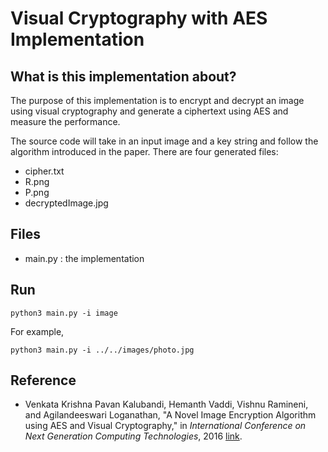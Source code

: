 # Visual Cryptography with AES Implementation


## What is this implementation about?
The purpose of this implementation is to encrypt and decrypt an image 
using visual cryptography and generate a ciphertext using AES and measure the performance.

The source code will take in an input image and a key string and follow the algorithm introduced in
the paper. There are four generated files:
- cipher.txt
- R.png
- P.png
- decryptedImage.jpg

## Files
- main.py : the implementation 

## Run
```
python3 main.py -i image
```
For example,
```
python3 main.py -i ../../images/photo.jpg
```


## Reference
- Venkata Krishna Pavan Kalubandi, Hemanth Vaddi, Vishnu Ramineni, and Agilandeeswari Loganathan, "A Novel Image Encryption Algorithm using AES and Visual Cryptography," in *International Conference on Next Generation Computing Technologies*, 2016 [link](https://github.com/cheng-hsiang-chiu/ECE6960-Final-Project/blob/master/papers/A%20Novel%20Image%20Encryption%20Algorithm%20using%20AES%20and%20VIsual%20Cryptography.pdf).
